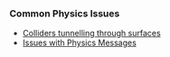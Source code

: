 ### Common Physics Issues
- [Colliders tunnelling through surfaces](Object%20Tunnelling.md)
- [Issues with Physics Messages](../Programming/Physics%20Messages.md)